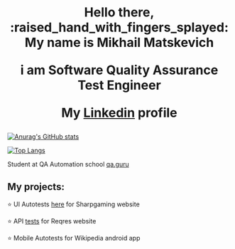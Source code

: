 <h1 align="center">Hello there, :raised_hand_with_fingers_splayed: My name is Mikhail Matskevich</a> 
<p>i am Software Quality Assurance Test Engineer<p>
<p>My <a target="_blank" href="https://www.linkedin.com/in/mikhail-matskevich/">Linkedin</a> profile <p>
<h3 align="center"></h3>

[![Anurag's GitHub stats](https://github-readme-stats.vercel.app/api?username=mih198830&show_icons=true&theme=algolia)](https://github.com/mih198830/github-readme-stats)

[![Top Langs](https://github-readme-stats.vercel.app/api/top-langs/?username=mih198830&langs_count=5)](https://github.com/mih198830/github-readme-stats)

Student at QA Automation school <a target="_blank" href="https://qa.guru/en">qa.guru</a>

## My projects:

⭐ UI Autotests <a target="_blank" href="https://github.com/mih198830/SharpGamingSmokeTests">here</a> for Sharpgaming website

⭐ API <a target="_blank" href="https://github.com/mih198830/reqres/tree/DemoWebShopModelsAndSpecifications">tests</a> for Reqres website

⭐ Mobile Autotests for Wikipedia android app
